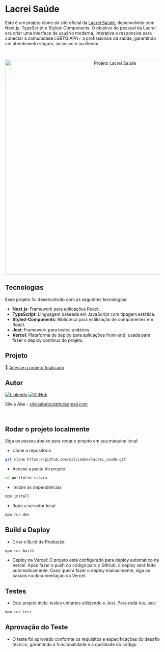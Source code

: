 # Lacrei Saúde

Este é um projeto clone do site oficial da [Lacrei Saúde](https://lacreisaude.com.br/), desenvolvido com Next.js, TypeScript e Styled-Components. O objetivo do pessoal da Lacrei era criar uma interface de usuário moderna, interativa e responsiva para conectar a comunidade LGBTQIAPN+ a profissionais da saúde, garantindo um atendimento seguro, inclusivo e acolhedor.

<br>

<p align="center">
  <img alt="Projeto Lacrei Saúde" src="https://github.com/user-attachments/assets/609710f6-61f5-40fc-8017-f4eb49e86231" width="700">
</p>

## Tecnologias

Esse projeto foi desenvolvido com as seguintes tecnologias:

- <b>Next.js</b>: Framework para aplicações React.
- <b>TypeScript</b>: Linguagem baseada em JavaScript com tipagem estática.
- <b>Styled-Components</b>: Biblioteca para estilização de componentes em React.
- <b>Jest</b>: Framework para testes unitários.
- <b>Vercel</b>: Plataforma de deploy para aplicações front-end, usada para fazer o deploy contínuo do projeto.

## Projeto

🚀 [Acesse o projeto finalizado](https://lacreisaude-one.vercel.app/)

## Autor

[![LinkedIn](https://img.shields.io/badge/-LinkedIn-0077B5?style=for-the-badge&logo=linkedin&logoColor=white)](https://www.linkedin.com/in/silvia-abe) [![GitHub](https://img.shields.io/badge/-GitHub-181717?style=for-the-badge&logo=github&logoColor=white)](https://github.com/silviaabe)  

Silvia Abe - silviaabebuzatto@gmail.com

<br>

## Rodar o projeto localmente

Siga os passos abaixo para rodar o projeto em sua máquina local:

- Clone o repositório
```sh
git clone https://github.com/silviaabe/lacrei_saude.git
```

- Acesse a pasta do projeto
```sh
cd portfolio-silvia
```

- Instale as dependências
```sh
npm install
```

- Rode o servidor local
```sh
npm run dev
```

## Build e Deploy

- Criar o Build de Produção: 
```sh
npm run build
```
- Deploy na Vercel: O projeto está configurado para deploy automático na Vercel. Após fazer o push do código para o GitHub, o deploy será feito automaticamente. Caso queira fazer o deploy manualmente, siga os passos na documentação da Vercel.

## Testes

- Este projeto inclui testes unitários utilizando o Jest. Para rodá-los, use: 
```sh
npm run test
```

## Aprovação do Teste 

- O teste foi aprovado conforme os requisitos e especificações do desafio técnico, garantindo a funcionalidade e a qualidade do código.
